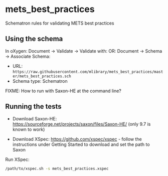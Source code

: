 # mets_best_practices
Schematron rules for validating METS best practices

## Using the schema

In oXygen: Document -> Validate -> Validate with: 
OR: Document -> Schema -> Associate Schema: 

- URL: `https://raw.githubusercontent.com/mlibrary/mets_best_practices/master/mets_best_practices.sch`
- Schema type: Schematron

FIXME: How to run with Saxon-HE at the command line?

## Running the tests

- Download Saxon-HE: https://sourceforge.net/projects/saxon/files/Saxon-HE/ (only 9.7 is known to work)

- Download XSpec: https://github.com/xspec/xspec - follow the instructions under Getting Started to download and set the path to Saxon

Run XSpec:

```bash
/path/to/xspec.sh -s mets_best_practices.xspec
```
